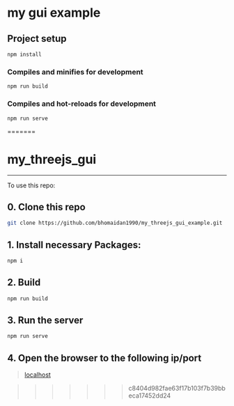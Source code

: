 # my gui example

## Project setup
```
npm install
```
### Compiles and minifies for development
```
npm run build
```

### Compiles and hot-reloads for development
```
npm run serve
```
=======
# my_threejs_gui

---

To use this repo:

## 0. Clone this repo
```sh
git clone https://github.com/bhomaidan1990/my_threejs_gui_example.git
```

## 1. Install necessary Packages:
```sh
npm i
```

## 2. Build
```sh
npm run build
```

## 3. Run the server
```sh
npm run serve
```

## 4. Open the browser to the following ip/port
> [localhost](http://127.0.0.1:3000)

>>>>>>> c8404d982fae63f17b103f7b39bbeca17452dd24
